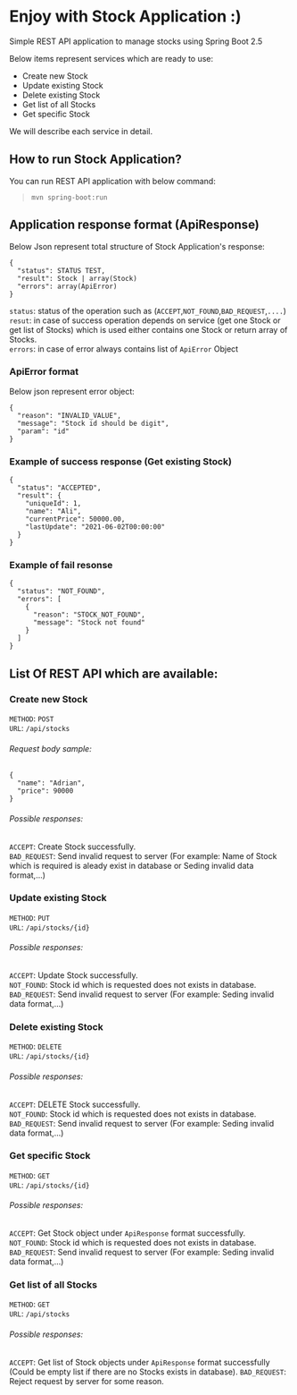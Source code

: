 # Enjoy with Stock Application :)
Simple REST API application to manage stocks using Spring Boot 2.5

Below items represent services which are ready to use:

  * Create new Stock
  * Update existing Stock
  * Delete existing Stock
  * Get list of all Stocks
  * Get specific Stock

We will describe each service in detail.

## How to run Stock Application?

You can run REST API application with below command:
>`mvn spring-boot:run`

## Application response format (ApiResponse)
Below Json represent total structure of Stock Application's response:
```
{
  "status": STATUS TEST,
  "result": Stock | array(Stock)
  "errors": array(ApiError)
}
```
`status`: status of the operation such as (`ACCEPT`,`NOT_FOUND`,`BAD_REQUEST`,`....`)  
`resut`: in case of success operation depends on service (get one Stock or get list of Stocks) which is used either contains one Stock or return array of Stocks.  
`errors`: in case of error always contains list of `ApiError` Object

### ApiError format
Below json represent error object:
```
{
  "reason": "INVALID_VALUE",
  "message": "Stock id should be digit",
  "param": "id"
}
```
### Example of success response (Get existing Stock)

```
{
  "status": "ACCEPTED",
  "result": {
    "uniqueId": 1,
    "name": "Ali",
    "currentPrice": 50000.00,
    "lastUpdate": "2021-06-02T00:00:00"
  }
}
```
### Example of fail resonse 
```
{
  "status": "NOT_FOUND",
  "errors": [
    {
      "reason": "STOCK_NOT_FOUND",
      "message": "Stock not found"
    }
  ]
}
```

## List Of REST API which are available:

### Create new Stock
`METHOD`: `POST`  
`URL`: `/api/stocks`

###### Request body sample:  
```
{
  "name": "Adrian",
  "price": 90000
}
```
###### Possible responses:
`ACCEPT`: Create Stock successfully.  
`BAD_REQUEST`: Send invalid request to server (For example: Name of Stock which is required is aleady exist in database or Seding invalid data format,...)  

### Update existing Stock
`METHOD`: `PUT`  
`URL`: `/api/stocks/{id}`

###### Possible responses:
`ACCEPT`: Update Stock successfully.  
`NOT_FOUND`: Stock id which is requested does not exists in database.
`BAD_REQUEST`: Send invalid request to server (For example: Seding invalid data format,...)  

### Delete existing Stock
`METHOD`: `DELETE`  
`URL`: `/api/stocks/{id}`

###### Possible responses:
`ACCEPT`: DELETE Stock successfully.  
`NOT_FOUND`: Stock id which is requested does not exists in database.
`BAD_REQUEST`: Send invalid request to server (For example: Seding invalid data format,...)  


### Get specific Stock
`METHOD`: `GET`  
`URL`: `/api/stocks/{id}`

###### Possible responses:
`ACCEPT`: Get Stock object under `ApiResponse` format successfully.  
`NOT_FOUND`: Stock id which is requested does not exists in database.
`BAD_REQUEST`: Send invalid request to server (For example: Seding invalid data format,...)  


### Get list of all Stocks
`METHOD`: `GET`  
`URL`: `/api/stocks`

###### Possible responses:
`ACCEPT`: Get list of Stock objects under `ApiResponse` format successfully (Could be empty list if there are no Stocks exists in database). 
`BAD_REQUEST`: Reject request by server for some reason.










